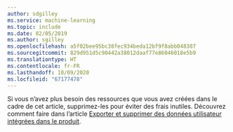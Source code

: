 ```yaml
---
author: sdgilley
ms.service: machine-learning
ms.topic: include
ms.date: 02/05/2019
ms.author: sgilley
ms.openlocfilehash: a5f02bee95bc38fec934beda12bf9f8abb048307
ms.sourcegitcommit: 829d951d5c90442a38012daaf77e86046018e5b9
ms.translationtype: HT
ms.contentlocale: fr-FR
ms.lasthandoff: 10/09/2020
ms.locfileid: "67177478"
---
```

Si vous n’avez plus besoin des ressources que vous avez créées dans le cadre de cet article, supprimez-les pour éviter des frais inutiles. Découvrez comment faire dans l’article [Exporter et supprimer des données utilisateur intégrées dans le produit](../articles/machine-learning/studio/export-delete-personal-data-dsr.md#delete).